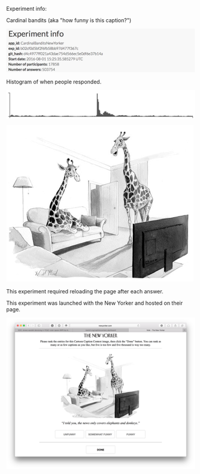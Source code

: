 Experiment info:

Cardinal bandits (aka "how funny is this caption?")

![](info.png)

Histogram of when people responded.

![](histogram.png)

![](531.jpg)

This experiment required reloading the page after each answer.

This experiment was launched with the New Yorker and hosted on their page.

![](example_query.png)

